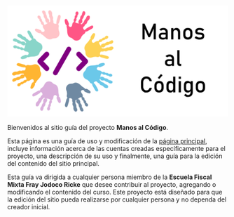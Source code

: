 ![Logo](https://raw.githubusercontent.com/manos-al-codigo/assets/master/logo_with_text/logo_with_text_2000x1000-black.png?height=20vh&featherlight=false)

Bienvenidos al sitio guía del proyecto **Manos al Código**.

Esta página es una guía de uso y modificación de la [página principal](https://manos-al-codigo.github.io/), incluye información acerca de las cuentas creadas específicamente para el proyecto, una descripción de su uso y finalmente, una guía para la edición del contenido del sitio principal.

Esta guía va dirigida a cualquier persona miembro de la **Escuela Fiscal Mixta Fray Jodoco Ricke** que desee contribuir al proyecto, agregando o modificando el contenido del curso. Este proyecto está diseñado para que la edición del sitio pueda realizarse por cualquier persona y no dependa del creador inicial.

